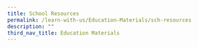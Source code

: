 ```yaml
---
title: School Resources
permalink: /learn-with-us/Education-Materials/sch-resources
description: ""
third_nav_title: Education Materials
---
```

